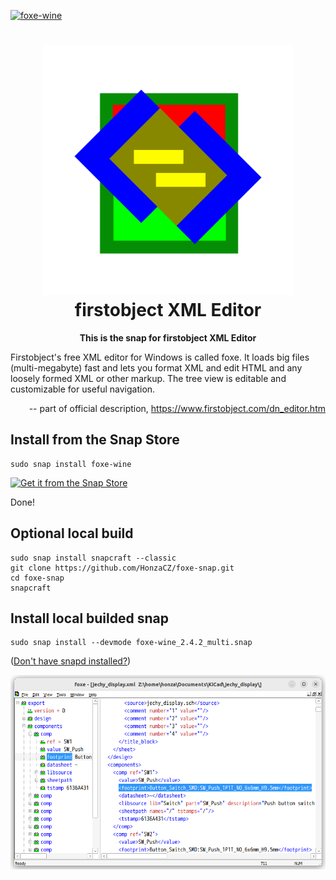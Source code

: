 [![foxe-wine](https://snapcraft.io/foxe-wine/badge.svg)](https://snapcraft.io/foxe-wine)

<h1 align="center">
  <img src="./snap/local/src/foxe-wine.png" alt="firstobject XML Editor" width="400">
  <br />
  firstobject XML Editor
</h1>

<p align="center"><b>This is the snap for firstobject XML Editor</b></p>

<p align="left">Firstobject's free XML editor for Windows is called foxe. It loads big files (multi-megabyte) fast and lets you format XML and edit HTML and any loosely formed XML or other markup. The tree view is editable and customizable for useful navigation.
</p>

<p align="right">-- part of official description, <a href="https://www.firstobject.com/dn_editor.htm">https://www.firstobject.com/dn_editor.htm</a></p>


## Install from the Snap Store
```shell
sudo snap install foxe-wine
```
[![Get it from the Snap Store](https://snapcraft.io/static/images/badges/en/snap-store-white.svg)](https://snapcraft.io/foxe-wine)

Done!


## Optional local build
```shell
sudo snap install snapcraft --classic
git clone https://github.com/HonzaCZ/foxe-snap.git
cd foxe-snap
snapcraft
```


## Install local builded snap
```shell
sudo snap install --devmode foxe-wine_2.4.2_multi.snap
```

([Don't have snapd installed?](https://snapcraft.io/docs/core/install))

![foxe](screenshot.png "firstobject XML Editor main window")
